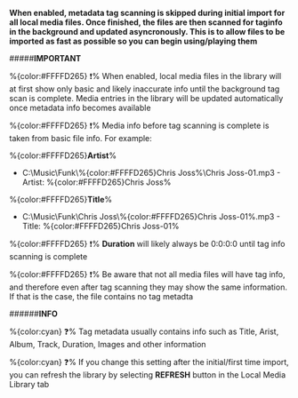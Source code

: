 **When enabled, metadata tag scanning is skipped during initial import for all local media files. Once finished, the files are then scanned for taginfo in the background and updated asyncronously. This is to allow files to be imported as fast as possible so you can begin using/playing them** 

#####__IMPORTANT__

%{color:#FFFFD265} ❗% When enabled, local media files in the library will at first show only basic and likely inaccurate info until the background tag scan is complete. Media entries in the library will be updated automatically once metadata info becomes available

%{color:#FFFFD265} ❗% Media info before tag scanning is complete is taken from basic file info. For example:

%{color:#FFFFD265}**Artist**%

+ C:\Music\Funk\\%{color:#FFFFD265}Chris Joss%\Chris Joss-01.mp3 - Artist: %{color:#FFFFD265}Chris Joss%
  
%{color:#FFFFD265}**Title**%

+ C:\Music\Funk\Chris Joss\\%{color:#FFFFD265}Chris Joss-01%.mp3 - Title: %{color:#FFFFD265}Chris Joss-01%

%{color:#FFFFD265} ❗% **Duration** will likely always be 0:0:0:0 until tag info scanning is complete
 
%{color:#FFFFD265} ❗% Be aware that not all media files will have tag info, and therefore even after tag scanning they may show the same information. If that is the case, the file contains no tag metadta
 
######__INFO__

%{color:cyan} ❓%  Tag metadata usually contains info such as Title, Arist, Album, Track, Duration, Images and other information

%{color:cyan} ❓%  If you change this setting after the initial/first time import, you can refresh the library by selecting **REFRESH** button in the Local Media Library tab


